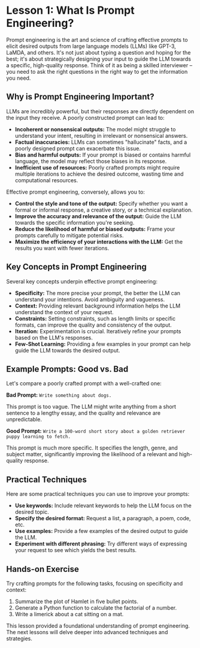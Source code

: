 # Lesson 1: What Is Prompt Engineering?

Prompt engineering is the art and science of crafting effective prompts to elicit desired outputs from large language models (LLMs) like GPT-3, LaMDA, and others.  It's not just about typing a question and hoping for the best; it's about strategically designing your input to guide the LLM towards a specific, high-quality response.  Think of it as being a skilled interviewer – you need to ask the right questions in the right way to get the information you need.

## Why is Prompt Engineering Important?

LLMs are incredibly powerful, but their responses are directly dependent on the input they receive.  A poorly constructed prompt can lead to:

* **Incoherent or nonsensical outputs:**  The model might struggle to understand your intent, resulting in irrelevant or nonsensical answers.
* **Factual inaccuracies:**  LLMs can sometimes "hallucinate" facts, and a poorly designed prompt can exacerbate this issue.
* **Bias and harmful outputs:**  If your prompt is biased or contains harmful language, the model may reflect those biases in its response.
* **Inefficient use of resources:**  Poorly crafted prompts might require multiple iterations to achieve the desired outcome, wasting time and computational resources.

Effective prompt engineering, conversely, allows you to:

* **Control the style and tone of the output:**  Specify whether you want a formal or informal response, a creative story, or a technical explanation.
* **Improve the accuracy and relevance of the output:**  Guide the LLM towards the specific information you're seeking.
* **Reduce the likelihood of harmful or biased outputs:**  Frame your prompts carefully to mitigate potential risks.
* **Maximize the efficiency of your interactions with the LLM:**  Get the results you want with fewer iterations.


## Key Concepts in Prompt Engineering

Several key concepts underpin effective prompt engineering:

* **Specificity:**  The more precise your prompt, the better the LLM can understand your intentions.  Avoid ambiguity and vagueness.
* **Context:**  Providing relevant background information helps the LLM understand the context of your request.
* **Constraints:**  Setting constraints, such as length limits or specific formats, can improve the quality and consistency of the output.
* **Iteration:**  Experimentation is crucial.  Iteratively refine your prompts based on the LLM's responses.
* **Few-Shot Learning:**  Providing a few examples in your prompt can help guide the LLM towards the desired output.


## Example Prompts: Good vs. Bad

Let's compare a poorly crafted prompt with a well-crafted one:

**Bad Prompt:**  `Write something about dogs.`

This prompt is too vague.  The LLM might write anything from a short sentence to a lengthy essay, and the quality and relevance are unpredictable.


**Good Prompt:**  `Write a 100-word short story about a golden retriever puppy learning to fetch.`

This prompt is much more specific. It specifies the length, genre, and subject matter, significantly improving the likelihood of a relevant and high-quality response.


##  Practical Techniques

Here are some practical techniques you can use to improve your prompts:

* **Use keywords:**  Include relevant keywords to help the LLM focus on the desired topic.
* **Specify the desired format:**  Request a list, a paragraph, a poem, code, etc.
* **Use examples:**  Provide a few examples of the desired output to guide the LLM.
* **Experiment with different phrasing:**  Try different ways of expressing your request to see which yields the best results.


##  Hands-on Exercise

Try crafting prompts for the following tasks, focusing on specificity and context:

1.  Summarize the plot of Hamlet in five bullet points.
2.  Generate a Python function to calculate the factorial of a number.
3.  Write a limerick about a cat sitting on a mat.


This lesson provided a foundational understanding of prompt engineering.  The next lessons will delve deeper into advanced techniques and strategies.
